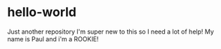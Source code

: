 # hello-world
Just another repository
I'm super new to this so I need a lot of help!
My name is Paul and i'm a ROOKIE!
